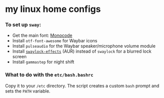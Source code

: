 # my linux home configs

### To set up `sway`:

- Get the main font: [Monocode](https://github.com/aaronmbos/monocode)
- Install `otf-font-awesome` for Waybar icons
- Install `pulseaudio` for the Waybar speaker/microphone volume module
- Install [`swaylock-effects`](https://github.com/mortie/swaylock-effects) (AUR) instead of `swaylock` for a blurred lock screen
- Install `gammastep` for night shift

### What to do with the `etc/bash.bashrc`

Copy it to your `/etc` directory. The script creates a custom `bash` prompt and sets the `PATH` variable.
